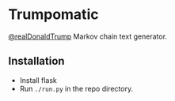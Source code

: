 # Trumpomatic

[@realDonaldTrump](https://twitter.com/realDonaldTrump) Markov chain text generator.

## Installation

- Install flask
- Run `./run.py` in the repo directory.
